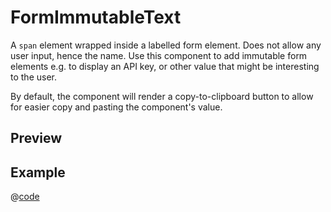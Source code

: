 # FormImmutableText <Badge type="tip" text="since v0.40.0" vertical="top" /> 

A `span` element wrapped inside a labelled form element. Does not allow any user input, hence the name. Use this component to add immutable form elements e.g. to display an API key, or other value that might be interesting to the user.

By default, the component will render a copy-to-clipboard button to allow for easier copy and pasting the component's value.

## Preview
<DynamicComponentDisplay type="FormImmutableText" :attach-v-model="true" label="Your Api Key" text="CaJ_9ajombMlDtlSFI1W_xdfdyyRZofOMgUZlhX" id="FormImmutableInputApiKey" ></DynamicComponentDisplay>

## Example
@[code](@examples/FormImmutableText.vue)